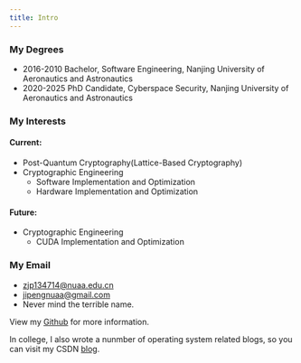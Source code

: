 ```yaml
---
title: Intro
---
```

### My Degrees
* 2016-2010 Bachelor, Software Engineering, Nanjing University of Aeronautics and Astronautics
* 2020-2025 PhD Candidate, Cyberspace Security, Nanjing University of Aeronautics and Astronautics

### My Interests
#### Current:
* Post-Quantum Cryptography(Lattice-Based Cryptography)
* Cryptographic Engineering
    * Software Implementation and Optimization
    * Hardware Implementation and Optimization

#### Future:
* Cryptographic Engineering
    * CUDA Implementation and Optimization

### My Email
* zjp134714@nuaa.edu.cn
* jipengnuaa@gmail.com
* Never mind the terrible name.

View my [Github](github.com/Ji-Peng) for more information.

In college, I also wrote a nunmber of operating system related blogs, so you can visit my CSDN [blog](https://blog.csdn.net/qq_36321889).